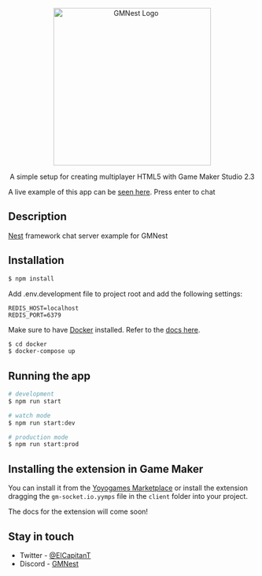 <p align="center">
  <img src="https://i.imgur.com/FqK7k6l.png" width="320" alt="GMNest Logo" />
</p>

<p align="center">A simple setup for creating multiplayer HTML5 with Game Maker Studio 2.3</p>

A live example of this app can be [seen here](https://gmnest-chat-example.herokuapp.com). Press enter to chat

## Description

[Nest](https://github.com/nestjs/nest) framework chat server example for GMNest

## Installation

```bash
$ npm install
```

Add .env.development file to project root and add the following settings:

```
REDIS_HOST=localhost
REDIS_PORT=6379
```

Make sure to have [Docker](https://www.docker.com/) installed. Refer to the [docs here](https://docs.docker.com/get-docker/).

```bash
$ cd docker
$ docker-compose up 
```

## Running the app

```bash
# development
$ npm run start

# watch mode
$ npm run start:dev

# production mode
$ npm run start:prod
```

## Installing the extension in Game Maker

You can install it from the [Yoyogames Marketplace](https://marketplace.yoyogames.com/assets/10712/gmsocket-io) or install the extension dragging the `gm-socket.io.yymps` file in the `client` folder into your project.

The docs for the extension will come soon!

## Stay in touch

- Twitter - [@ElCapitanT](https://twitter.com/ElCapitanT)
- Discord - [GMNest](https://discord.gg/Ass6FYuc2G)
